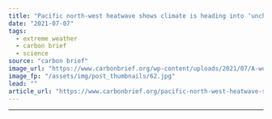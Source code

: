 ```yaml
---
title: "Pacific north-west heatwave shows climate is heading into ‘uncharted territory’"
date: "2021-07-07"
tags: 
  - extreme weather
  - carbon brief
  - science
source: "carbon brief"
image_url: "https://www.carbonbrief.org/wp-content/uploads/2021/07/A-woman-enters-a-cooling-centre-during-the-scorching-weather-of-a-heatwave-in-Vancouver-2G5H5T2-583x372.jpg"
image_fp: "/assets/img/post_thumbnails/62.jpg"
lead: ""
article_url: "https://www.carbonbrief.org/pacific-north-west-heatwave-shows-climate-is-heading-into-uncharted-territory"
---
```


---
